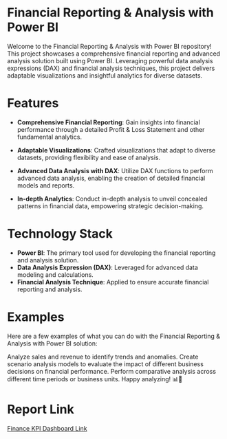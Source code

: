 # Financial Reporting & Analysis with Power BI

Welcome to the Financial Reporting & Analysis with Power BI repository! This project showcases a comprehensive financial reporting and advanced analysis solution built using Power BI. Leveraging powerful data analysis expressions (DAX) and financial analysis techniques, this project delivers adaptable visualizations and insightful analytics for diverse datasets.

# Features

- **Comprehensive Financial Reporting**: Gain insights into financial performance through a detailed Profit & Loss Statement and other fundamental analytics.

- **Adaptable Visualizations**: Crafted visualizations that adapt to diverse datasets, providing flexibility and ease of analysis.

- **Advanced Data Analysis with DAX**: Utilize DAX functions to perform advanced data analysis, enabling the creation of detailed financial models and reports.

- **In-depth Analytics**: Conduct in-depth analysis to unveil concealed patterns in financial data, empowering strategic decision-making.

# Technology Stack

- **Power BI**: The primary tool used for developing the financial reporting and analysis solution.
- **Data Analysis Expression (DAX)**: Leveraged for advanced data modeling and calculations.
- **Financial Analysis Technique**: Applied to ensure accurate financial reporting and analysis.


# Examples

Here are a few examples of what you can do with the Financial Reporting & Analysis with Power BI solution:

Analyze sales and revenue to identify trends and anomalies.
Create scenario analysis models to evaluate the impact of different business decisions on financial performance.
Perform comparative analysis across different time periods or business units.
Happy analyzing! 📊💼

# Report Link
[Finance KPI Dashboard Link](https://app.powerbi.com/reportEmbed?reportId=12b262d3-7f91-4b83-8ed0-08054fad51c7&autoAuth=true&ctid=b52f8f62-cdb3-4700-831b-0f7f476f1b5a)

